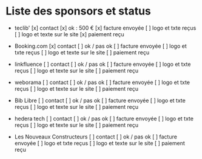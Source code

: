# Liste des sponsors et status

* teclib'
    [x] contact 
    [x] ok : 500 €
    [x] facture envoyée
    [ ] logo et txte reçus
    [ ] logo et texte sur le site
    [x] paiement reçu

* Booking.com
  [x] contact 
  [ ] ok / pas ok
  [ ] facture envoyée
  [ ] logo et txte reçus
  [ ] logo et texte sur le site
  [ ] paiement reçu

* linkfluence
  [ ] contact
  [ ] ok / pas ok
  [ ] facture envoyée
  [ ] logo et txte reçus
  [ ] logo et texte sur le site
  [ ] paiement reçu

* weborama
  [ ] contact
  [ ] ok / pas ok
  [ ] facture envoyée
  [ ] logo et txte reçus
  [ ] logo et texte sur le site
  [ ] paiement reçu

* Bib Libre
  [ ] contact
  [ ] ok / pas ok
  [ ] facture envoyée
  [ ] logo et txte reçus
  [ ] logo et texte sur le site
  [ ] paiement reçu

* hedera tech
  [ ] contact
  [ ] ok / pas ok
  [ ] facture envoyée
  [ ] logo et txte reçus
  [ ] logo et texte sur le site
  [ ] paiement reçu

* Les Nouveaux Constructeurs
  [ ] contact
  [ ] ok / pas ok
  [ ] facture envoyée
  [ ] logo et txte reçus
  [ ] logo et texte sur le site
  [ ] paiement reçu


